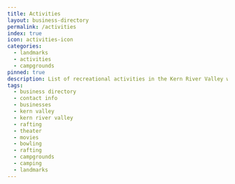 ```yaml
---
title: Activities
layout: business-directory
permalink: /activities
index: true
icon: activities-icon
categories:
  - landmarks
  - activities
  - campgrounds
pinned: true
description: List of recreational activities in the Kern River Valley with extended contact info
tags:
  - business directory
  - contact info
  - businesses
  - kern valley
  - kern river valley
  - rafting
  - theater
  - movies
  - bowling
  - rafting
  - campgrounds
  - camping
  - landmarks
---
```

